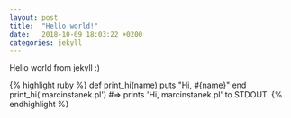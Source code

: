 ```yaml
---
layout: post
title:  "Hello world!"
date:   2018-10-09 18:03:22 +0200
categories: jekyll
---
```

Hello world from jekyll :)

{% highlight ruby %}
def print_hi(name)
  puts "Hi, #{name}"
end
print_hi('marcinstanek.pl')
#=> prints 'Hi, marcinstanek.pl' to STDOUT.
{% endhighlight %}
